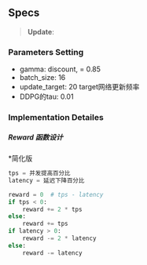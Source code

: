 ## Specs

> **Update**:

### Parameters Setting

* gamma: discount, = 0.85
* batch_size: 16
* update_target: 20 target网络更新频率
* DDPG的tau: 0.01


### Implementation Detailes

##### Reward 函数设计

*简化版

````python
tps = 并发提高百分比
latency = 延迟下降百分比

reward = 0  # tps - latency
if tps < 0:
    reward += 2 * tps
else:
    reward += tps
if latency > 0:
    reward -= 2 * latency
else:
    reward -= latency
````